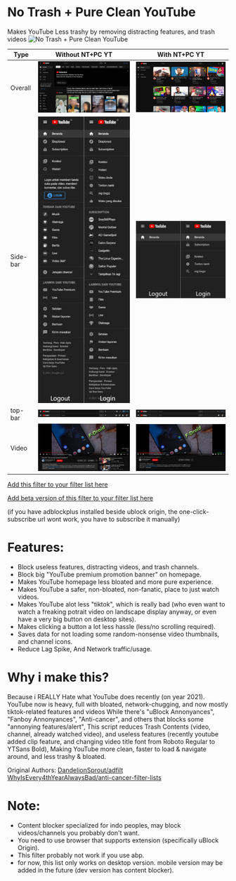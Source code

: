 # No Trash + Pure Clean YouTube
Makes YouTube Less trashy by removing distracting features, and trash videos
![No Trash + Pure Clean YouTube](https://mdp43140.github.io/assets/img/project_ntpcyt.png)

Type | Without NT+PC YT | With NT+PC YT
-|-|-
Overall | ![Before](https://raw.githubusercontent.com/MDP43140/NoTrash-PureClean-YT/main/.img/YTD_without_NTPCYT.png) | ![After](https://raw.githubusercontent.com/MDP43140/NoTrash-PureClean-YT/main/.img/YTD_with_NTPCYT.png)
Side-bar | ![Before](https://raw.githubusercontent.com/MDP43140/NoTrash-PureClean-YT/main/.img/YTD_without_NTPCYT_lefthandmenu.png) | ![After](https://raw.githubusercontent.com/MDP43140/NoTrash-PureClean-YT/main/.img/YTD_with_NTPCYT_lefthandmenu.png)
top-bar | ![Before](https://raw.githubusercontent.com/MDP43140/NoTrash-PureClean-YT/main/.img/YTD_without_NTPCYT_topbarmenu.png) | ![After](https://raw.githubusercontent.com/MDP43140/NoTrash-PureClean-YT/main/.img/YTD_with_NTPCYT_topbarmenu.png)
Video | ![Before](https://raw.githubusercontent.com/MDP43140/NoTrash-PureClean-YT/main/.img/YTD_without_NTPCYT_watch.png) | ![After](https://raw.githubusercontent.com/MDP43140/NoTrash-PureClean-YT/main/.img/YTD_with_NTPCYT_watch.png)


[Add this filter to your filter list here](https://subscribe.adblockplus.org/?location=https://github.com/MDP43140/NoTrash-PureClean-YT/raw/main/NT%2BPC_YT_uBO.txt&title=NT%2BPC_YT)

[Add beta version of this filter to your filter list here](https://subscribe.adblockplus.org/?location=https://github.com/MDP43140/NoTrash-PureClean-YT/raw/dev/NT%2BPC_YT_uBO.txt&title=NT+PC_YT)

(if you have adblockplus installed beside ublock origin, the one-click-subscribe url wont work, you have to subscribe it manually)

# Features:
+ Block useless features, distracting videos, and trash channels.
+ Block big "YouTube premium promotion banner" on homepage.
+ Makes YouTube homepage less bloated and more pure experience.
+ Makes YouTube a safer, non-bloated, non-fanatic, place to just watch videos.
+ Makes YouTube alot less "tiktok", which is really bad (who even want to watch a freaking potrait video on landscape display anyway, or even have a very big button on desktop sites).
+ Makes clicking a button a lot less hassle (less/no scrolling required).
+ Saves data for not loading some random-nonsense video thumbnails, and channel icons.
+ Reduce Lag Spike, And Network traffic/usage.

# Why i make this?
Because i REALLY Hate what YouTube does recently (on year 2021).
YouTube now is heavy, full with bloated, network-chugging, and now mostly tiktok-related features and videos
While there's "uBlock Annonyances", "Fanboy Annonyances", "Anti-cancer", and others that blocks some "annonying features/alert",
This script reduces Trash Contents (video, channel, already watched video), and useless features (recently youtube added clip feature, and changing video title font from Roboto Regular to YTSans Bold),
Making YouTube more clean, faster to load & navigate around, and less trashy & bloated.

Original Authors: [DandelionSprout/adfilt](https://github.com/DandelionSprout/adfilt)
									[WhyIsEvery4thYearAlwaysBad/anti-cancer-filter-lists](https://github.com/WhyIsEvery4thYearAlwaysBad/anti-cancer-filter-lists)

# Note:
- Content blocker specialized for indo peoples, may block videos/channels you probably don't want.
- You need to use browser that supports extension (specifically uBlock Origin).
- This filter probably not work if you use abp.
- for now, this list only works on desktop version. mobile version may be added in the future (dev version has content blocker).
